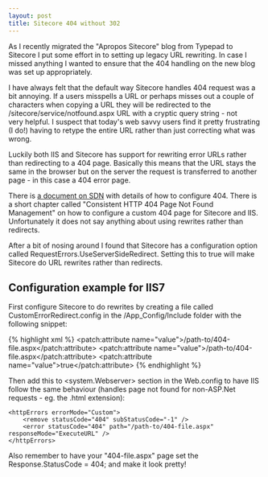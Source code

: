 ```yaml
---
layout: post
title: Sitecore 404 without 302
---
```


As I recently migrated the "Apropos Sitecore" blog from Typepad to Sitecore I put some effort in to setting up legacy URL rewriting. In case I missed anything I wanted to ensure that the 404 handling on the new blog was set up appropriately.

I have always felt that the default way Sitecore handles 404 request was a bit annoying. If a users misspells a URL or perhaps misses out a couple of characters when copying a URL they will be redirected to the /sitecore/service/notfound.aspx URL with a cryptic&nbsp;query string&nbsp;- not very&nbsp;helpful. I suspect that&nbsp;today's&nbsp;web savvy users find it pretty frustrating (I do!) having to retype the entire URL rather than just correcting what was wrong.

Luckily both IIS and Sitecore has support for rewriting error URLs rather than redirecting to a 404 page. Basically this means that the URL stays the same in the browser but on the server the request is&nbsp;transferred to another page - in this case a 404 error page.

There is [a document on SDN](http://sdn.sitecore.net/upload/sitecore6/handling_http_404_a4.pdf) with details of how to configure 404. There is a short chapter called "Consistent HTTP 404 Page Not Found Management" on how to configure a custom 404 page for Sitecore and IIS. Unfortunately it does not say anything about using rewrites rather than redirects.

After a bit of nosing around I found that Sitecore has a configuration option called RequestErrors.UseServerSideRedirect. Setting this to true will make Sitecore do URL rewrites rather than redirects.&nbsp;

## Configuration example for IIS7

First configure Sitecore to do rewrites by creating a file called CustomErrorRedirect.config in the /App_Config/Include folder with the following snippet:

{% highlight xml %}
<configuration xmlns:patch="http://www.sitecore.net/xmlconfig/">
    <sitecore>
        <settings>
            <setting name="ItemNotFoundUrl">
                <patch:attribute name="value">/path-to/404-file.aspx</patch:attribute>
            </setting>
            <setting name="LinkItemNotFoundUrl">
                <patch:attribute name="value">/path-to/404-file.aspx</patch:attribute>
            </setting>
            <setting name="RequestErrors.UseServerSideRedirect">
                <patch:attribute name="value">true</patch:attribute>
            </setting>
        </settings>
    </sitecore>
</configuration>
{% endhighlight %}

Then add this to <system.Webserver> section in the Web.config to have IIS follow the same behaviour (handles page not found for non-ASP.Net requests - eg. the .html extension):

	<httpErrors errorMode="Custom">
	    <remove statusCode="404" subStatusCode="-1" />
	    <error statusCode="404" path="/path-to/404-file.aspx" responseMode="ExecuteURL" />
	</httpErrors>

Also remember to have your "404-file.aspx" page set the Response.StatusCode = 404; and make it look pretty!